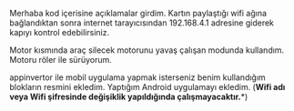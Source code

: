 Merhaba kod içerisine açıklamalar girdim.
Kartın paylaştığı wifi ağına bağlandıktan sonra internet tarayıcısından 192.168.4.1 adresine giderek kapıyı kontrol edebilirsiniz.

Motor kısmında araç silecek motorunu yavaş çalışan modunda kullandım.
Motoru röler ile sürüyorum.


appinvertor ile mobil uygulama yapmak isterseniz benim kullandığım blokların resmini ekledim. 
Yaptığım Android uygulamayı ekledim. (**Wifi adı veya Wifi şifresinde değişiklik yapıldığında çalışmayacaktır.***)
